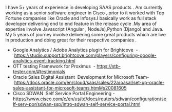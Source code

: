 I have 5+ years of experience in developing SAAS products . Am currently working as a senior software engineer in Cisco , prior to it worked with Top Fortune companies like Oracle and Infosys.I basically work as full stack developer delivering end to end feature in the release cycle .My area of expertise involve Javascript (Angular , NodeJs),Python (Django) and Java.
My 5 years of journey involve delivering some great products which are live in production and doing great for their respective companies .
* Google Analytics / Adobe Analytics plugin for Brightcove  - https://studio.support.brightcove.com/players/configuring-google-analytics-event-tracking.html
* OTT testing Framework for Proximus  - https://stb-tester.com/#testimonials
* Oracle Sales Digital Assistant  Development for Microsoft Team- https://docs.oracle.com/en/cloud/saas/sales/22a/oasal/set-up-oracle-sales-assistant-for-microsoft-teams.html#s20081605
* Cisco SDWAN  Self Service Portal Engineering -https://www.cisco.com/c/en/us/td/docs/routers/sdwan/configuration/self-serv-por/sdwan-ssp/intro-sdwan-self-service-portal.html


